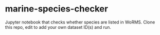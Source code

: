 # marine-species-checker
Jupyter notebook that checks  whether species are listed in WoRMS. Clone this repo, edit to add your own dataset ID(s) and run.
